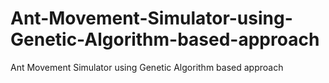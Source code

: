 # Ant-Movement-Simulator-using-Genetic-Algorithm-based-approach
Ant Movement Simulator using Genetic Algorithm based approach
